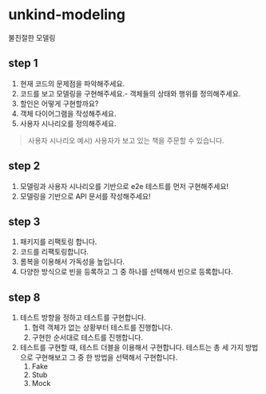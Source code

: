 # unkind-modeling
불친절한 모델링

## step 1

1. 현재 코드의 문제점을 파악해주세요.
2. 코드를 보고 모델링을 구현해주세요.- 객체들의 상태와 행위를 정의해주세요.
3. 할인은 어떻게 구현할까요?
4. 객체 다이어그램을 작성해주세요.
5. 사용자 시나리오를 정의해주세요.

> 사용자 시나리오 예시) 사용자가 보고 있는 책을 주문할 수 있습니다.

## step 2

1. 모델링과 사용자 시나리오를 기반으로 e2e 테스트를 먼저 구현해주세요!
2. 모델링을 기반으로 API 문서를 작성해주세요!

## step 3

1. 패키지를 리팩토링 합니다.
2. 코드를 리팩토링합니다.
3. 롬복을 이용해서 가독성을 높입니다.
4. 다양한 방식으로 빈을 등록하고 그 중 하나를 선택해서 빈으로 등록합니다.

## step 8

1. 테스트 방향을 정하고 테스트를 구현합니다.
   1. 협력 객체가 없는 상황부터 테스트를 진행합니다.
   2. 구현한 순서대로 테스트를 진행합니다.
2. 테스트를 구현할 때, 테스트 더블을 이용해서 구현합니다. 테스트는 총 세 가지 방법으로 구현해보고 그 중 한 방법을 선택해서 구현합니다.
   1. Fake
   2. Stub
   3. Mock
